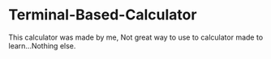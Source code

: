 # Terminal-Based-Calculator
This calculator was made by me, 
Not great way to use to calculator
made to learn...Nothing else.
